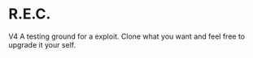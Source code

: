 # R.E.C.
V4
A testing ground for a exploit.
Clone what you want and feel free to upgrade it your self.
